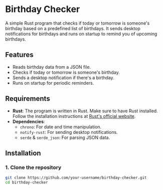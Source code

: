 # Birthday Checker

A simple Rust program that checks if today or tomorrow is someone's birthday based on a predefined list of birthdays. It sends desktop notifications for birthdays and runs on startup to remind you of upcoming birthdays.

## Features
- Reads birthday data from a JSON file.
- Checks if today or tomorrow is someone's birthday.
- Sends a desktop notification if there's a birthday.
- Runs on startup for periodic reminders.

## Requirements
- **Rust**: The program is written in Rust. Make sure to have Rust installed. Follow the installation instructions at [Rust's official website](https://www.rust-lang.org/).
- **Dependencies**:
  - `chrono`: For date and time manipulation.
  - `notify-rust`: For sending desktop notifications.
  - `serde` & `serde_json`: For parsing JSON data.

## Installation

### 1. Clone the repository
```bash
git clone https://github.com/your-username/birthday-checker.git
cd birthday-checker
